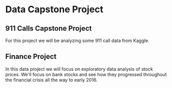 <h1> Data Capstone Project </h1>

<h2> 911 Calls Capstone Project </h2>
For this project we will be analyzing some 911 call data from Kaggle.

<h2> Finance Project </h2>
In this data project we will focus on exploratory data analysis of stock prices.
We'll focus on bank stocks and see how they progressed throughout the financial crisis all the way to early 2016.
